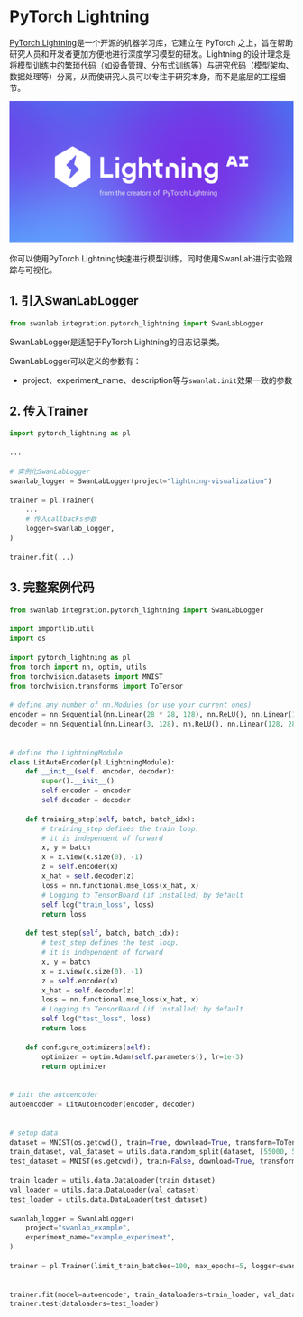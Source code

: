 # PyTorch Lightning

[PyTorch Lightning](https://github.com/Lightning-AI/pytorch-lightning)是一个开源的机器学习库，它建立在 PyTorch 之上，旨在帮助研究人员和开发者更加方便地进行深度学习模型的研发。Lightning 的设计理念是将模型训练中的繁琐代码（如设备管理、分布式训练等）与研究代码（模型架构、数据处理等）分离，从而使研究人员可以专注于研究本身，而不是底层的工程细节。

![pytorch-lightning-image](/assets/ig-pytorch-lightning.png)

你可以使用PyTorch Lightning快速进行模型训练，同时使用SwanLab进行实验跟踪与可视化。

## 1. 引入SwanLabLogger

```python
from swanlab.integration.pytorch_lightning import SwanLabLogger
```

SwanLabLogger是适配于PyTorch Lightning的日志记录类。

SwanLabLogger可以定义的参数有：

- project、experiment_name、description等与`swanlab.init`效果一致的参数

## 2. 传入Trainer

```python (6,11)
import pytorch_lightning as pl

...

# 实例化SwanLabLogger
swanlab_logger = SwanLabLogger(project="lightning-visualization")

trainer = pl.Trainer(
    ...
    # 传入callbacks参数
    logger=swanlab_logger,
)

trainer.fit(...)
```

## 3. 完整案例代码

```python
from swanlab.integration.pytorch_lightning import SwanLabLogger

import importlib.util
import os

import pytorch_lightning as pl
from torch import nn, optim, utils
from torchvision.datasets import MNIST
from torchvision.transforms import ToTensor

# define any number of nn.Modules (or use your current ones)
encoder = nn.Sequential(nn.Linear(28 * 28, 128), nn.ReLU(), nn.Linear(128, 3))
decoder = nn.Sequential(nn.Linear(3, 128), nn.ReLU(), nn.Linear(128, 28 * 28))


# define the LightningModule
class LitAutoEncoder(pl.LightningModule):
    def __init__(self, encoder, decoder):
        super().__init__()
        self.encoder = encoder
        self.decoder = decoder

    def training_step(self, batch, batch_idx):
        # training_step defines the train loop.
        # it is independent of forward
        x, y = batch
        x = x.view(x.size(0), -1)
        z = self.encoder(x)
        x_hat = self.decoder(z)
        loss = nn.functional.mse_loss(x_hat, x)
        # Logging to TensorBoard (if installed) by default
        self.log("train_loss", loss)
        return loss

    def test_step(self, batch, batch_idx):
        # test_step defines the test loop.
        # it is independent of forward
        x, y = batch
        x = x.view(x.size(0), -1)
        z = self.encoder(x)
        x_hat = self.decoder(z)
        loss = nn.functional.mse_loss(x_hat, x)
        # Logging to TensorBoard (if installed) by default
        self.log("test_loss", loss)
        return loss

    def configure_optimizers(self):
        optimizer = optim.Adam(self.parameters(), lr=1e-3)
        return optimizer


# init the autoencoder
autoencoder = LitAutoEncoder(encoder, decoder)


# setup data
dataset = MNIST(os.getcwd(), train=True, download=True, transform=ToTensor())
train_dataset, val_dataset = utils.data.random_split(dataset, [55000, 5000])
test_dataset = MNIST(os.getcwd(), train=False, download=True, transform=ToTensor())

train_loader = utils.data.DataLoader(train_dataset)
val_loader = utils.data.DataLoader(val_dataset)
test_loader = utils.data.DataLoader(test_dataset)

swanlab_logger = SwanLabLogger(
    project="swanlab_example",
    experiment_name="example_experiment",
)

trainer = pl.Trainer(limit_train_batches=100, max_epochs=5, logger=swanlab_logger)


trainer.fit(model=autoencoder, train_dataloaders=train_loader, val_dataloaders=val_loader)
trainer.test(dataloaders=test_loader)

```